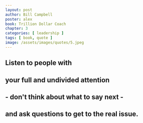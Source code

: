 ```yaml
---
layout: post
author: Bill Campbell
poster: alex
book: Trillion Dollar Coach
chapter: 3
categories: [ leadership ]
tags: [ book, quote ]
image: /assets/images/quotes/5.jpeg
---
```

## Listen to people with 
## your full and undivided attention 
## - don't think about what to say next - 
## and ask questions to get to the real issue.
